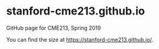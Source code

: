 # stanford-cme213.github.io
GitHub page for CME213, Spring 2019

You can find the size at https://stanford-cme213.github.io/.
